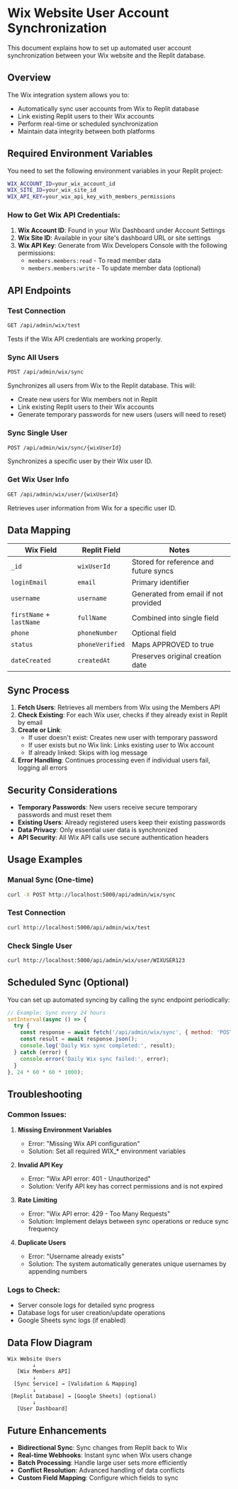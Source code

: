 # Wix Website User Account Synchronization

This document explains how to set up automated user account synchronization between your Wix website and the Replit database.

## Overview

The Wix integration system allows you to:
- Automatically sync user accounts from Wix to Replit database
- Link existing Replit users to their Wix accounts
- Perform real-time or scheduled synchronization
- Maintain data integrity between both platforms

## Required Environment Variables

You need to set the following environment variables in your Replit project:

```bash
WIX_ACCOUNT_ID=your_wix_account_id
WIX_SITE_ID=your_wix_site_id
WIX_API_KEY=your_wix_api_key_with_members_permissions
```

### How to Get Wix API Credentials:

1. **Wix Account ID**: Found in your Wix Dashboard under Account Settings
2. **Wix Site ID**: Available in your site's dashboard URL or site settings
3. **Wix API Key**: Generate from Wix Developers Console with the following permissions:
   - `members.members:read` - To read member data
   - `members.members:write` - To update member data (optional)

## API Endpoints

### Test Connection
```bash
GET /api/admin/wix/test
```
Tests if the Wix API credentials are working properly.

### Sync All Users
```bash
POST /api/admin/wix/sync
```
Synchronizes all users from Wix to the Replit database. This will:
- Create new users for Wix members not in Replit
- Link existing Replit users to their Wix accounts
- Generate temporary passwords for new users (users will need to reset)

### Sync Single User
```bash
POST /api/admin/wix/sync/{wixUserId}
```
Synchronizes a specific user by their Wix user ID.

### Get Wix User Info
```bash
GET /api/admin/wix/user/{wixUserId}
```
Retrieves user information from Wix for a specific user ID.

## Data Mapping

| Wix Field | Replit Field | Notes |
|-----------|--------------|-------|
| `_id` | `wixUserId` | Stored for reference and future syncs |
| `loginEmail` | `email` | Primary identifier |
| `username` | `username` | Generated from email if not provided |
| `firstName` + `lastName` | `fullName` | Combined into single field |
| `phone` | `phoneNumber` | Optional field |
| `status` | `phoneVerified` | Maps APPROVED to true |
| `dateCreated` | `createdAt` | Preserves original creation date |

## Sync Process

1. **Fetch Users**: Retrieves all members from Wix using the Members API
2. **Check Existing**: For each Wix user, checks if they already exist in Replit by email
3. **Create or Link**: 
   - If user doesn't exist: Creates new user with temporary password
   - If user exists but no Wix link: Links existing user to Wix account
   - If already linked: Skips with log message
4. **Error Handling**: Continues processing even if individual users fail, logging all errors

## Security Considerations

- **Temporary Passwords**: New users receive secure temporary passwords and must reset them
- **Existing Users**: Already registered users keep their existing passwords
- **Data Privacy**: Only essential user data is synchronized
- **API Security**: All Wix API calls use secure authentication headers

## Usage Examples

### Manual Sync (One-time)
```bash
curl -X POST http://localhost:5000/api/admin/wix/sync
```

### Test Connection
```bash
curl http://localhost:5000/api/admin/wix/test
```

### Check Single User
```bash
curl http://localhost:5000/api/admin/wix/user/WIXUSER123
```

## Scheduled Sync (Optional)

You can set up automated syncing by calling the sync endpoint periodically:

```javascript
// Example: Sync every 24 hours
setInterval(async () => {
  try {
    const response = await fetch('/api/admin/wix/sync', { method: 'POST' });
    const result = await response.json();
    console.log('Daily Wix sync completed:', result);
  } catch (error) {
    console.error('Daily Wix sync failed:', error);
  }
}, 24 * 60 * 60 * 1000);
```

## Troubleshooting

### Common Issues:

1. **Missing Environment Variables**
   - Error: "Missing Wix API configuration"
   - Solution: Set all required WIX_* environment variables

2. **Invalid API Key**
   - Error: "Wix API error: 401 - Unauthorized"
   - Solution: Verify API key has correct permissions and is not expired

3. **Rate Limiting**
   - Error: "Wix API error: 429 - Too Many Requests"
   - Solution: Implement delays between sync operations or reduce sync frequency

4. **Duplicate Users**
   - Error: "Username already exists"
   - Solution: The system automatically generates unique usernames by appending numbers

### Logs to Check:

- Server console logs for detailed sync progress
- Database logs for user creation/update operations
- Google Sheets sync logs (if enabled)

## Data Flow Diagram

```
Wix Website Users
        ↓
   [Wix Members API]
        ↓
  [Sync Service] → [Validation & Mapping]
        ↓
 [Replit Database] → [Google Sheets] (optional)
        ↓
   [User Dashboard]
```

## Future Enhancements

- **Bidirectional Sync**: Sync changes from Replit back to Wix
- **Real-time Webhooks**: Instant sync when Wix users change
- **Batch Processing**: Handle large user sets more efficiently
- **Conflict Resolution**: Advanced handling of data conflicts
- **Custom Field Mapping**: Configure which fields to sync